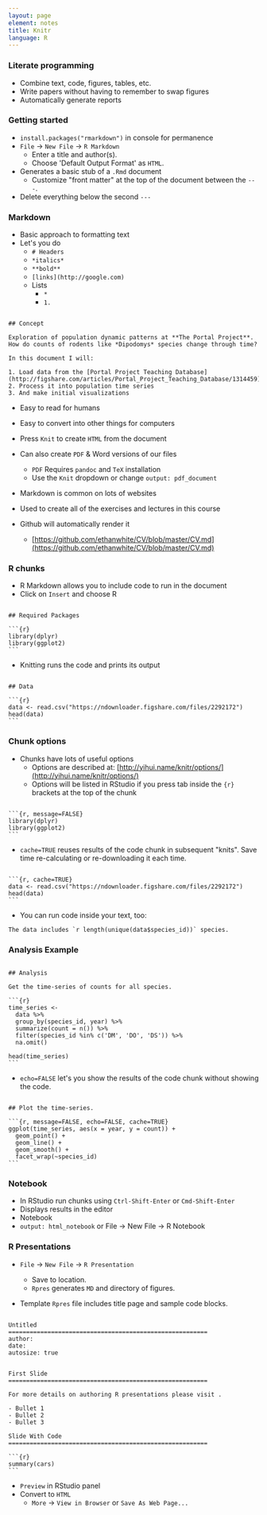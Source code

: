 ```yaml
---
layout: page
element: notes
title: Knitr
language: R
---
```


### Literate programming

* Combine text, code, figures, tables, etc.
* Write papers without having to remember to swap figures
* Automatically generate reports


### Getting started

* `install.packages("rmarkdown")` in console for permanence
* `File` -> `New File` -> `R Markdown`
    * Enter a title and author(s).
    * Choose 'Default Output Format' as `HTML`.
* Generates a basic stub of a `.Rmd` document
    * Customize "front matter" at the top of the document between the `---`.
* Delete everything below the second `---`

### Markdown

* Basic approach to formatting text
* Let's you do
    * `# Headers`
    * `*italics*`
    * `**bold**`
    * `[links](http://google.com)`
    * Lists
        * `*`
        * `1.`

	
<pre><code>
## Concept

Exploration of population dynamic patterns at **The Portal Project**.
How do counts of rodents like *Dipodomys* species change through time?

In this document I will:

1. Load data from the [Portal Project Teaching Database](http://figshare.com/articles/Portal_Project_Teaching_Database/1314459)
2. Process it into population time series
3. And make initial visualizations
</code></pre>

* Easy to read for humans
* Easy to convert into other things for computers

* Press `Knit` to create `HTML` from the document
* Can also create `PDF` & Word versions of our files
    * `PDF` Requires `pandoc` and `TeX` installation
    * Use the `Knit` dropdown or change `output: pdf_document`

* Markdown is common on lots of websites
* Used to create all of the exercises and lectures in this course
* Github will automatically render it
    * [https://github.com/ethanwhite/CV/blob/master/CV.md](https://github.com/ethanwhite/CV/blob/master/CV.md)

### R chunks 

* R Markdown allows you to include code to run in the document
* Click on `Insert` and choose R

<pre><code>
## Required Packages

```{r}
library(dplyr)
library(ggplot2)
```
</code></pre>


* Knitting runs the code and prints its output

<pre><code>
## Data

```{r}
data <- read.csv("https://ndownloader.figshare.com/files/2292172")
head(data)
```
</code></pre>


### Chunk options

* Chunks have lots of useful options
  * Options are described at: [http://yihui.name/knitr/options/](http://yihui.name/knitr/options/)
  * Options will be listed in RStudio if you press tab inside
      the `{r}` brackets at the top of the chunk

<pre><code>
```{r, message=FALSE}
library(dplyr)
library(ggplot2)
```
</code></pre>

* `cache=TRUE` reuses results of the code chunk in subsequent "knits". Save time
re-calculating or re-downloading it each time.

<pre><code>
```{r, cache=TRUE}
data <- read.csv("https://ndownloader.figshare.com/files/2292172")
head(data)
```
</code></pre>

* You can run code inside your text, too:

```
The data includes `r length(unique(data$species_id))` species.
```

### Analysis Example

<pre><code>
## Analysis

Get the time-series of counts for all species.
          
```{r}
time_series <-
  data %>%
  group_by(species_id, year) %>%
  summarize(count = n()) %>%
  filter(species_id %in% c('DM', 'DO', 'DS')) %>%
  na.omit()

head(time_series)
```
</code></pre>

* `echo=FALSE` let's you show the results of the code chunk without showing the code.

<pre><code>
## Plot the time-series.

```{r, message=FALSE, echo=FALSE, cache=TRUE}
ggplot(time_series, aes(x = year, y = count)) +
  geom_point() +
  geom_line() +
  geom_smooth() +
  facet_wrap(~species_id)
```
</code></pre>

### Notebook

* In RStudio run chunks using `Ctrl-Shift-Enter` or `Cmd-Shift-Enter`
* Displays results in the editor
* Notebook
* `output: html_notebook` or File -> New File -> R Notebook


### R Presentations

* `File` -> `New File` -> `R Presentation`
    * Save to location.
    * `Rpres` generates `MD` and directory of figures.

* Template `Rpres` file includes title page and sample code blocks.

<pre><code>
Untitled
========================================================
author: 
date: 
autosize: true


First Slide
========================================================

For more details on authoring R presentations please visit <https://support.rstudio.com/hc/en-us/articles/200486468>.

- Bullet 1
- Bullet 2
- Bullet 3

Slide With Code
========================================================

```{r}
summary(cars)
```
</code></pre>

* `Preview` in RStudio panel
* Convert to `HTML`
    * `More` -> `View in Browser` or `Save As Web Page...`

